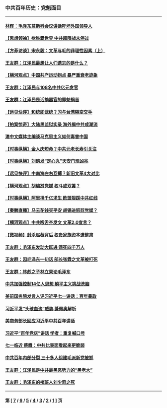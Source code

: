 ### 中共百年历史：党魁面目
---
#### [林辉：毛泽东莫斯科会议讲话吓坏外国领导人](../../pages/nf1176107/n13917931.md?07090430) 
#### [【思想领袖】欲称霸世界 中共超限战未停过](../../pages/nf1176107/n13745142.md?07090430) 
#### [【方菲访谈】宋永毅：文革与毛的非理性因素（上）](../../pages/nf1176107/n13469956.md?07090430) 
#### [王友群：江泽民最想让人们遗忘的是什么？](../../pages/nf1176107/n13408949.md?07090430) 
#### [【横河观点】中国共产运动拐点 暴严重衰老迹象](../../pages/nf1176107/n13388333.md?07090430) 
#### [王友群：江泽民与108名中共亿元贪官](../../pages/nf1176107/n13352358.md?07090430) 
#### [王友群：江泽民是活摘器官的罪魁祸首](../../pages/nf1176107/n13336903.md?07090430) 
#### [【远见快评】和统即武统？习与台湾隔空交手](../../pages/nf1176107/n13297739.md?07090430) 
#### [【拍案惊奇】大陆黑监狱实录 海外揭中共成潮流](../../pages/nf1176107/n13288853.md?07090430) 
#### [澳中文媒体主编谈马克思主义如何毒害中国](../../pages/nf1176107/n13257387.md?07090430) 
#### [【时事纵横】金人庆短命？中共元老长寿引关注](../../pages/nf1176107/n13217934.md?07090430) 
#### [【时事纵横】刘鹤发“定心丸”天安门现凶兆](../../pages/nf1176107/n13215416.md?07090430) 
#### [【远见快评】中南海左右互搏？新旧文革4大对比](../../pages/nf1176107/n13214745.md?07090430) 
#### [【横河观点】胡编怼党媒 权斗或双簧？](../../pages/nf1176107/n13210864.md?07090430) 
#### [【时事纵横】阿里捐千亿求生 欧盟狠踩中共红线](../../pages/nf1176107/n13206431.md?07090430) 
#### [【秦鹏直播】马云花钱买平安 胡锡进怒怼党媒？](../../pages/nf1176107/n13206392.md?07090430) 
#### [【横河观点】中共喉舌齐发文 文革2.0宣言？](../../pages/nf1176107/n13201248.md?07090430) 
#### [【微视频】封杀赵薇背后 权贵家族资本遭整肃](../../pages/nf1176107/n13197798.md?07090430) 
#### [王友群：毛泽东发动大跃进 饿死四千万人](../../pages/nf1176107/n13177158.md?07090430) 
#### [王友群：因毛泽东一句话 部长张霖之文革被打死](../../pages/nf1176107/n13161711.md?07090430) 
#### [王友群：林彪之子林立果论毛泽东](../../pages/nf1176107/n13128622.md?07090430) 
#### [中共加强控制14亿人思想 躺平主义挑战洗脑](../../pages/nf1176107/n13094299.md?07090430) 
#### [美前国务院发言人评习近平七一讲话：百年暴政](../../pages/nf1176107/n13066986.md?07090430) 
#### [习近平发“头破血流”威胁 蓬佩奥解析](../../pages/nf1176107/n13063604.md?07090430) 
#### [美商务部长回应习近平中共百年讲话](../../pages/nf1176107/n13062903.md?07090430) 
#### [习近平“百年党庆”讲话 学者：重复喊口号](../../pages/nf1176107/n13061411.md?07090430) 
#### [七一临近 蔡霞：中共比表面看起来更脆弱](../../pages/nf1176107/n13056418.md?07090430) 
#### [中共百年内部分裂 三十多人组建毛派新党被抓](../../pages/nf1176107/n13044023.md?07090430) 
#### [王友群：江泽民是中共最黑恶势力的“黑老大”](../../pages/nf1176107/n13022180.md?07090430) 
#### [王友群：毛泽东的接班人刘少奇之死](../../pages/nf1176107/n12991772.md?07090430) 

---
#### 第 [ [7](./7.md?07090430) / [6](./6.md?07090430) / [5](./5.md?07090430) / [4](./4.md?07090430) / [3](./3.md?07090430) / [2](./2.md?07090430) / [1](./1.md?07090430) ] 页
